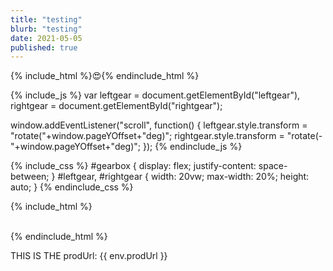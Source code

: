```yaml
---
title: "testing"
blurb: "testing"
date: 2021-05-05
published: true
---
```

{% include_html %}<span role="img" aria-label="Snowman">😍</span>{% endinclude_html %}




{% include_js %}
var leftgear = document.getElementById("leftgear"),
rightgear = document.getElementById("rightgear");
    
window.addEventListener("scroll", function() {
    leftgear.style.transform = "rotate("+window.pageYOffset+"deg)";
    rightgear.style.transform = "rotate(-"+window.pageYOffset+"deg)";
});
{% endinclude_js %}

{% include_css %} 
#gearbox {
    display: flex;
    justify-content: space-between;
}
#leftgear, #rightgear {
    width: 20vw;
    max-width: 20%;
    height: auto;
} 
{% endinclude_css %}

{% include_html %}
<div id="gearbox">
    <img src="../images/gear.svg" alt id="leftgear">
    <img src="../images/gear.svg" alt id="rightgear">
</div>
{% endinclude_html %}



THIS IS THE prodUrl: {{ env.prodUrl }}

